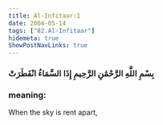 ```yaml
---
title: Al-Infitaar:1
date: 2004-05-14
tags: ["82.Al-Infitaar"]
hidemeta: true 
ShowPostNavLinks: true 
---
```

### بِسْمِ اللَّهِ الرَّحْمَٰنِ الرَّحِيمِ إِذَا السَّمَاءُ انْفَطَرَتْ
### meaning: 
When the sky is rent apart,
